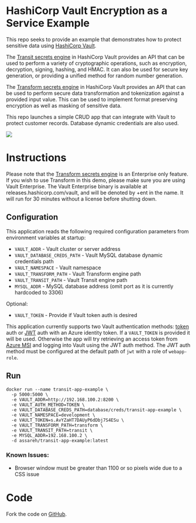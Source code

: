 # HashiCorp Vault Encryption as a Service Example

This repo seeks to provide an example that demonstrates how to protect sensitive data using [HashiCorp Vault](http://hashicorp.com/products/vault/).

The [Transit secrets engine](https://www.vaultproject.io/docs/secrets/transit) in HashiCorp Vault provides an API that can be used to perform a variety of cryptographic operations, such as encryption, decryption, signing, hashing, and HMAC. It can also be used for secure key generation, or providing a unified method for random number generation.

The [Transform secrets engine](https://www.vaultproject.io/docs/secrets/transform) in HashiCorp Vault provides an API that can be used to perform secure data transformation and tokenization against a provided input value. This can be used to implement format preserving encryption as well as masking of sensitive data.

This repo launches a simple CRUD app that can integrate with Vault to protect customer records. Database dynamic credentials are also used.

![](demo.png?raw=true)

# Instructions
Please note that the [Transform secrets engine](https://www.vaultproject.io/docs/secrets/transform) is an Enterprise only feature. If you wish to use Transform in this demo, please make sure you are using Vault Enterprise. The Vault Enterprise binary is available at releases.hashicorp.com/vault, and will be denoted by +ent in the name. It will run for 30 minutes without a license before shutting down.

## Configuration

This application reads the following required configuration parameters from environment variables at startup:
* `VAULT_ADDR` - Vault cluster or server address
* `VAULT_DATABASE_CREDS_PATH` - Vault MySQL database dynamic credentials path
* `VAULT_NAMESPACE` - Vault namespace
* `VAULT_TRANSFORM_PATH` - Vault Transform engine path
* `VAULT_TRANSIT_PATH` - Vault Transit engine path
* `MYSQL_ADDR` - MySQL database address (omit port as it is currently hardcoded to 3306)

Optional:
* `VAULT_TOKEN` - Provide if Vault token auth is desired

This application currently supports two Vault authentication methods: [token](https://www.vaultproject.io/docs/auth/token) auth or [JWT](https://www.vaultproject.io/docs/auth/jwt) auth with an Azure identity token. If a `VAULT_TOKEN` is provided it will be used. Otherwise the app will try retrieving an access token from [Azure MSI](https://docs.microsoft.com/en-us/azure/active-directory/managed-identities-azure-resources/overview) and logging into Vault using the JWT auth method. The JWT auth method must be configured at the default path of `jwt` with a role of `webapp-role`.

## Run
```
docker run --name transit-app-example \
  -p 5000:5000 \
  -e VAULT_ADDR=http://192.168.100.2:8200 \
  -e VAULT_AUTH_METHOD=TOKEN \
  -e VAULT_DATABASE_CREDS_PATH=database/creds/transit-app-example \
  -e VAULT_NAMESPACE=development \
  -e VAULT_TOKEN=s.AvYZaHT7DAUyP6dDbj7S4ESu \
  -e VAULT_TRANSFORM_PATH=transform \
  -e VAULT_TRANSIT_PATH=transit \
  -e MYSQL_ADDR=192.168.100.2 \
  -d assareh/transit-app-example:latest
```

### Known Issues:
- Browser window must be greater than 1100 or so pixels wide due to a CSS issue

# Code
Fork the code on [GitHub](https://github.com/assareh/transit-app-example/).
